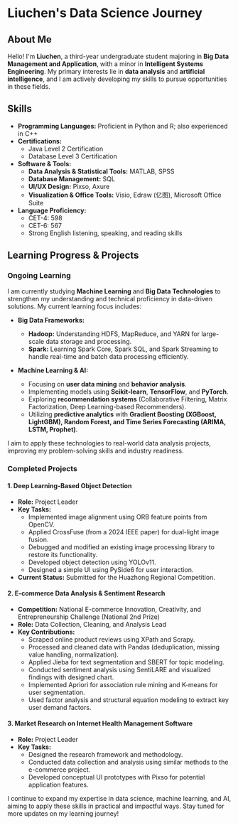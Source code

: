 # Liuchen's Data Science Journey

## About Me
Hello! I'm **Liuchen**, a third-year undergraduate student majoring in **Big Data Management and Application**, with a minor in **Intelligent Systems Engineering**. My primary interests lie in **data analysis** and **artificial intelligence**, and I am actively developing my skills to pursue opportunities in these fields.

## Skills
- **Programming Languages:** Proficient in Python and R; also experienced in C++
- **Certifications:** 
  - Java Level 2 Certification
  - Database Level 3 Certification
- **Software & Tools:**
  - **Data Analysis & Statistical Tools:** MATLAB, SPSS
  - **Database Management:** SQL
  - **UI/UX Design:** Pixso, Axure
  - **Visualization & Office Tools:** Visio, Edraw (亿图), Microsoft Office Suite
- **Language Proficiency:**
  - CET-4: 598
  - CET-6: 567
  - Strong English listening, speaking, and reading skills

## Learning Progress & Projects
### Ongoing Learning
I am currently studying **Machine Learning** and **Big Data Technologies** to strengthen my understanding and technical proficiency in data-driven solutions. My current learning focus includes:

- **Big Data Frameworks:**
  - **Hadoop:** Understanding HDFS, MapReduce, and YARN for large-scale data storage and processing.
  - **Spark:** Learning Spark Core, Spark SQL, and Spark Streaming to handle real-time and batch data processing efficiently.

- **Machine Learning & AI:**
  - Focusing on **user data mining** and **behavior analysis**.
  - Implementing models using **Scikit-learn**, **TensorFlow**, and **PyTorch**.
  - Exploring **recommendation systems** (Collaborative Filtering, Matrix Factorization, Deep Learning-based Recommenders).
  - Utilizing **predictive analytics** with **Gradient Boosting (XGBoost, LightGBM), Random Forest, and Time Series Forecasting (ARIMA, LSTM, Prophet)**.

I aim to apply these technologies to real-world data analysis projects, improving my problem-solving skills and industry readiness.

### Completed Projects
#### 1. **Deep Learning-Based Object Detection**
- **Role:** Project Leader
- **Key Tasks:**
  - Implemented image alignment using ORB feature points from OpenCV.
  - Applied CrossFuse (from a 2024 IEEE paper) for dual-light image fusion.
  - Debugged and modified an existing image processing library to restore its functionality.
  - Developed object detection using YOLOv11.
  - Designed a simple UI using PySide6 for user interaction.
- **Current Status:** Submitted for the Huazhong Regional Competition.

#### 2. **E-commerce Data Analysis & Sentiment Research**
- **Competition:** National E-commerce Innovation, Creativity, and Entrepreneurship Challenge (National 2nd Prize)
- **Role:** Data Collection, Cleaning, and Analysis Lead
- **Key Contributions:**
  - Scraped online product reviews using XPath and Scrapy.
  - Processed and cleaned data with Pandas (deduplication, missing value handling, normalization).
  - Applied Jieba for text segmentation and SBERT for topic modeling.
  - Conducted sentiment analysis using SentiLARE and visualized findings with designed chart.
  - Implemented Apriori for association rule mining and K-means for user segmentation.
  - Used factor analysis and structural equation modeling to extract key user demand factors.

#### 3. **Market Research on Internet Health Management Software**
- **Role:** Project Leader
- **Key Tasks:**
  - Designed the research framework and methodology.
  - Conducted data collection and analysis using similar methods to the e-commerce project.
  - Developed conceptual UI prototypes with Pixso for potential application features.

I continue to expand my expertise in data science, machine learning, and AI, aiming to apply these skills in practical and impactful ways. Stay tuned for more updates on my learning journey!

